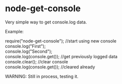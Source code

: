 # node-get-console
Very simple way to get console.log data.

Example:

require("node-get-console"); //start using new console<br/>
console.log("First");<br/>
console.log("Second");<br/>
console.log(console.get()); //get previously logged data<br/>
console.clear(); //clear console<br/>
console.log(console.get()); //cleared already

WARNING: Still in process, testing it.